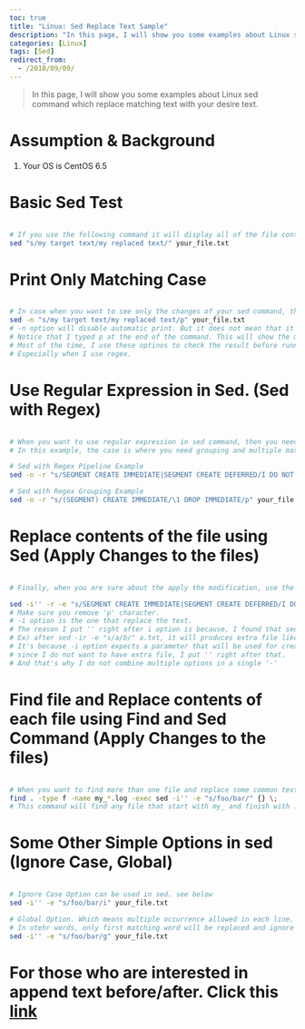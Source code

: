 ```yaml
---
toc: true
title: "Linux: Sed Replace Text Sample"
description: "In this page, I will show you some examples about Linux sed command which replace matching text with your desire text."
categories: [Linux]
tags: [Sed]
redirect_from:
  - /2018/09/09/
---
```


> In this page, I will show you some examples about Linux sed command which replace matching text with your desire text.

# Assumption & Background

1. Your OS is CentOS 6.5

# Basic Sed Test

```bash

# If you use the following command it will display all of the file contents including text replacement.
sed "s/my target text/my replaced text/" your_file.txt 

```

# Print Only Matching Case

```bash

# In case when you want to see only the changes of your sed command, then use the following options.
sed -n "s/my target text/my replaced text/p" your_file.txt 
# -n option will disable automatic print. But it does not mean that it will print mathcing sed command lines.
# Notice that I typed p at the end of the command. This will show the matching sed line if there is any.
# Most of the time, I use these optinos to check the result before running. 
# Especially when I use regex.

```

# Use Regular Expression in Sed. (Sed with Regex)

```bash

# When you want to use regular expression in sed command, then you need -r option.
# In this example, the case is where you need grouping and multiple matching (A Or B. Pipeline in other word)

# Sed with Regex Pipeline Example
sed -n -r "s/SEGMENT CREATE IMMEDIATE|SEGMENT CREATE DEFERRED/I DO NOT WANT SEGMENT SYNTAX/p" your_file.txt 

# Sed with Regex Grouping Example
sed -n -r "s/(SEGMENT) CREATE IMMEDIATE/\1 DROP IMMEDIATE/p" your_file.txt

```

# Replace contents of the file using Sed (Apply Changes to the files)

```bash

# Finally, when you are sure about the apply the modification, use the following

sed -i'' -r -e "s/SEGMENT CREATE IMMEDIATE|SEGMENT CREATE DEFERRED/I DO NOT WANT SEGMENT SYNTAX/" your_file.txt 
# Make sure you remove 'p' character. 
# -i option is the one that replace the text.
# The reason I put '' right after i option is because, I found that sed makes another copy of the file with different file type.
# Ex) after sed -ir -e "s/a/b/" a.txt, it will produces extra file like a.txtr 
# It's because -i option expects a parameter that will be used for creating a back-up file name. 
# since I do not want to have extra file, I put '' right after that.
# And that's why I do not combine multiple options in a single '-' 

```

# Find file and Replace contents of each file using Find and Sed Command (Apply Changes to the files)

```bash

# When you want to find more than one file and replace some common text, then use the following.
find . -type f -name my_*.log -exec sed -i'' -e "s/foo/bar/" {} \;
# This command will find any file that start with my_ and finish with .log and for each find found, it will apply sed command.

```

# Some Other Simple Options in sed (Ignore Case, Global)

```bash

# Ignore Case Option can be used in sed. see below 
sed -i'' -e "s/foo/bar/i" your_file.txt

# Global Option. Which means multiple occurrence allowed in each line. 
# In otehr words, only first matching word will be replaced and ignore others for each line when 'g' is not appeard.
sed -i'' -e "s/foo/bar/g" your_file.txt

```

# For those who are interested in append text before/after. Click this [link](https://marindie.github.io/blog/2018/09/09/Sed-Append-Before-After-Sample-EN)

[^1]: This is a footnote.

[kramdown]: https://kramdown.gettalong.org/
[My Blog]: https://marindie.github.io